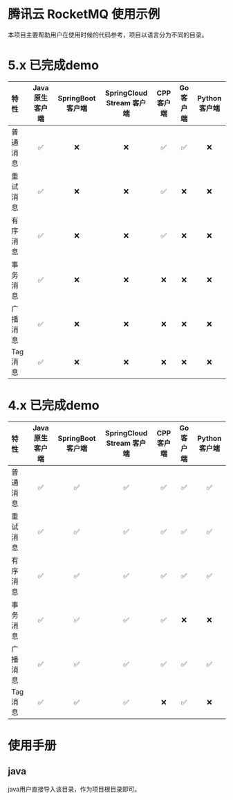 # 腾讯云 RocketMQ 使用示例

本项目主要帮助用户在使用时候的代码参考，项目以语言分为不同的目录。

# 5.x 已完成demo

| 特性    | Java 原生客户端 |SpringBoot 客户端 |SpringCloud Stream 客户端 |CPP 客户端 |Go 客户端 |Python 客户端 |
|:------|:----------:|:----------:|:----------:|:----------:|:----------:|:----------:|
| 普通消息  |     ✅      |  ❌      |  ❌      | ✅     |   ✅      |  ❌      |  
| 重试消息  |     ✅      |  ❌     |  ❌      |  ✅      |   ❌      |  ❌      | 
| 有序消息  |     ✅      |  ❌      |  ❌     |  ✅      |   ❌      |  ❌      |  
| 事务消息  |     ✅      |  ❌      |  ❌      |  ❌     |   ❌      |  ❌      |  
| 广播消息  |     ✅      |  ❌      |  ❌      |  ❌      |   ❌      |  ❌      | 
| Tag消息 |     ✅      |  ❌      |  ❌      |  ❌      |  ❌      |  ❌      |  

# 4.x 已完成demo

| 特性    | Java 原生客户端 |SpringBoot 客户端 |SpringCloud Stream 客户端 |CPP 客户端 |Go 客户端 |Python 客户端 |
|:------|:----------:|:----------:|:----------:|:----------:|:----------:|:----------:|
| 普通消息  |     ✅      |  ✅      |  ✅      |  ✅      |  ✅      |  ✅      |
| 重试消息  |     ✅      |  ✅      |  ✅      |  ✅      |  ✅      |  ✅      |
| 有序消息  |     ✅      |  ✅      |  ✅      |  ✅      |  ✅      |  ✅      |
| 事务消息  |     ✅      |  ✅      |  ✅      |  ✅      |  ❌      |  ❌      |
| 广播消息  |     ✅      |  ✅      |  ✅      |  ✅      |  ✅      |  ✅      |
| Tag消息  |     ✅      |  ✅      |  ✅      |  ❌      |  ✅      |  ❌      |

# 使用手册

## java

java用户直接导入该目录，作为项目根目录即可。
